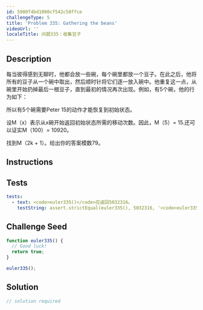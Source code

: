 ```yaml
---
id: 5900f4bd1000cf542c50ffce
challengeType: 5
title: 'Problem 335: Gathering the beans'
videoUrl: ''
localeTitle: 问题335：收集豆子
---
```


## Description
<section id="description">每当彼得感到无聊时，他都会放一些碗，每个碗里都放一个豆子。在此之后，他将所有的豆子从一个碗中取出，然后顺时针将它们逐一放入碗中。他重复这一点，从碗里开始扔掉最后一根豆子，直到最初的情况再次出现。例如，有5个碗，他的行为如下： <p>所以有5个碗需要Peter 15的动作才能恢复到初始状态。 </p><p>设M（x）表示从x碗开始返回初始状态所需的移动次数。因此，M（5）= 15.还可以证实M（100）= 10920。 </p><p>找到M（2k + 1）。给出你的答案模数79。 </p></section>

## Instructions
<section id="instructions">
</section>

## Tests
<section id='tests'>

```yml
tests:
  - text: <code>euler335()</code>应返回5032316。
    testString: assert.strictEqual(euler335(), 5032316, '<code>euler335()</code> should return 5032316.');

```

</section>

## Challenge Seed
<section id='challengeSeed'>

<div id='js-seed'>

```js
function euler335() {
  // Good luck!
  return true;
}

euler335();

```

</div>



</section>

## Solution
<section id='solution'>

```js
// solution required
```
</section>
